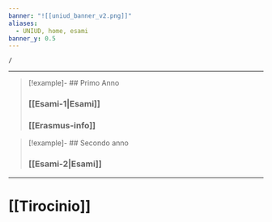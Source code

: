 ```yaml
---
banner: "![[uniud_banner_v2.png]]"
aliases:
  - UNIUD, home, esami
banner_y: 0.5
---
```


```ActivityHistory
/
```

---


>[!example]- ## Primo Anno
>
> ### [[Esami-1|Esami]]
> ### [[Erasmus-info]]

>[!example]- ## Secondo anno 
>
> ### [[Esami-2|Esami]]

---
# [[Tirocinio]]